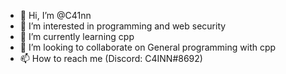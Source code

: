 - 👋 Hi, I’m @C41nn
- 👀 I’m interested in programming and web security
- 🌱 I’m currently learning cpp
- 💞️ I’m looking to collaborate on General programming with cpp
- 📫 How to reach me (Discord: C4INN#8692)
